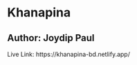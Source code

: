 <h1>Khanapina</h2>
<h2>Author: Joydip Paul</h2>
<P>Live Link: https://khanapina-bd.netlify.app/ </p>